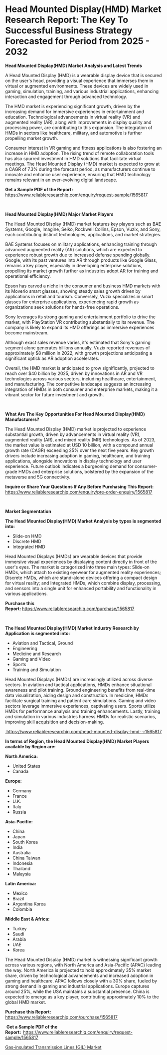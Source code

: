 <p><h1>Head Mounted Display(HMD) Market Research Report: The Key To Successful Business Strategy Forecasted for Period from 2025 - 2032</h1></p><p><strong>Head Mounted Display(HMD) Market Analysis and Latest Trends</strong></p>
<p><p>A Head Mounted Display (HMD) is a wearable display device that is secured on the user's head, providing a visual experience that immerses them in virtual or augmented environments. These devices are widely used in gaming, simulation, training, and various industrial applications, enhancing interaction and engagement through advanced technology.</p><p>The HMD market is experiencing significant growth, driven by the increasing demand for immersive experiences in entertainment and education. Technological advancements in virtual reality (VR) and augmented reality (AR), along with improvements in display quality and processing power, are contributing to this expansion. The integration of HMDs in sectors like healthcare, military, and automotive is further propelling market growth. </p><p>Consumer interest in VR gaming and fitness applications is also fostering an increase in HMD adoption. The rising trend of remote collaboration tools has also spurred investment in HMD solutions that facilitate virtual meetings. The Head Mounted Display (HMD) market is expected to grow at a CAGR of 7.3% during the forecast period, as manufacturers continue to innovate and enhance user experience, ensuring that HMD technology remains relevant in an ever-evolving digital landscape.</p></p>
<p><strong>Get a Sample PDF of the Report:&nbsp;</strong> <a href="https://www.reliableresearchiq.com/enquiry/request-sample/1565817?utm_campaign=1720&utm_medium=2&utm_source=Github&utm_content=ia&utm_term=06042025&utm_id=head-mounted-displayhmd">https://www.reliableresearchiq.com/enquiry/request-sample/1565817</a></p>
<p>&nbsp;</p>
<p><strong>Head Mounted Display(HMD) Major Market Players</strong></p>
<p><p>The Head Mounted Display (HMD) market features key players such as BAE Systems, Google, Imagine, Seiko, Rockwell Collins, Epson, Vuzix, and Sony, each contributing distinct technologies, applications, and market strategies.</p><p>BAE Systems focuses on military applications, enhancing training through advanced augmented reality (AR) solutions, which are expected to experience robust growth due to increased defense spending globally. Google, with its past ventures into AR through products like Google Glass, remains a key player, especially in developing enterprise solutions, propelling its market growth further as industries adopt AR for training and operational efficiency.</p><p>Epson has carved a niche in the consumer and business HMD markets with its Moverio smart glasses, showing steady sales growth driven by applications in retail and tourism. Conversely, Vuzix specializes in smart glasses for enterprise applications, experiencing rapid growth as organizations seek solutions for hands-free operations.</p><p>Sony leverages its strong gaming and entertainment portfolio to drive the market, with PlayStation VR contributing substantially to its revenue. The company is likely to expand its HMD offerings as immersive experiences become mainstream.</p><p>Although exact sales revenue varies, it's estimated that Sony's gaming segment alone generates billions annually. Vuzix reported revenues of approximately $8 million in 2022, with growth projections anticipating a significant uptick as AR adoption accelerates.</p><p>Overall, the HMD market is anticipated to grow significantly, projected to reach over $40 billion by 2025, driven by innovations in AR and VR technologies across various sectors, including healthcare, entertainment, and manufacturing. The competitive landscape suggests an increasing integration of HMDs in both consumer and enterprise markets, making it a vibrant sector for future investment and growth.</p></p>
<p>&nbsp;</p>
<p><strong>What Are The Key Opportunities For Head Mounted Display(HMD) Manufacturers?</strong></p>
<p><p>The Head Mounted Display (HMD) market is projected to experience substantial growth, driven by advancements in virtual reality (VR), augmented reality (AR), and mixed reality (MR) technologies. As of 2023, the market value is estimated at USD 10 billion, with a compound annual growth rate (CAGR) exceeding 25% over the next five years. Key growth drivers include increasing adoption in gaming, healthcare, and training applications, alongside innovations in display technology and user experience. Future outlook indicates a burgeoning demand for consumer-grade HMDs and enterprise solutions, bolstered by the expansion of the metaverse and 5G connectivity.</p></p>
<p><strong>Inquire or Share Your Questions If Any Before Purchasing This Report:</strong> <a href="https://www.reliableresearchiq.com/enquiry/pre-order-enquiry/1565817?utm_campaign=1720&utm_medium=2&utm_source=Github&utm_content=ia&utm_term=06042025&utm_id=head-mounted-displayhmd">https://www.reliableresearchiq.com/enquiry/pre-order-enquiry/1565817</a></p>
<p>&nbsp;</p>
<p><strong>Market Segmentation</strong></p>
<p><strong>The Head Mounted Display(HMD) Market Analysis by types is segmented into:</strong></p>
<p><ul><li>Slide-on HMD</li><li>Discrete HMD</li><li>Integrated HMD</li></ul></p>
<p><p>Head Mounted Displays (HMDs) are wearable devices that provide immersive visual experiences by displaying content directly in front of the user's eyes. The market is categorized into three main types: Slide-on HMDs, which attach to existing eyewear for augmented reality experiences; Discrete HMDs, which are stand-alone devices offering a compact design for virtual reality; and Integrated HMDs, which combine display, processing, and sensors into a single unit for enhanced portability and functionality in various applications.</p></p>
<p><strong>Purchase this Report:&nbsp;</strong><a href="https://www.reliableresearchiq.com/purchase/1565817?utm_campaign=1720&utm_medium=2&utm_source=Github&utm_content=ia&utm_term=06042025&utm_id=head-mounted-displayhmd">https://www.reliableresearchiq.com/purchase/1565817</a></p>
<p>&nbsp;</p>
<p><strong>The Head Mounted Display(HMD) Market Industry Research by Application is segmented into:</strong></p>
<p><ul><li>Aviation and Tactical, Ground</li><li>Engineering</li><li>Medicine and Research</li><li>Gaming and Video</li><li>Sports</li><li>Training and Simulation</li></ul></p>
<p><p>Head Mounted Displays (HMDs) are increasingly utilized across diverse sectors. In aviation and tactical applications, HMDs enhance situational awareness and pilot training. Ground engineering benefits from real-time data visualization, aiding design and construction. In medicine, HMDs facilitate surgical training and patient care simulations. Gaming and video sectors leverage immersive experiences, captivating users. Sports utilize HMDs for performance analysis and training enhancements. Lastly, training and simulation in various industries harness HMDs for realistic scenarios, improving skill acquisition and decision-making.</p></p>
<p><a href="https://www.reliableresearchiq.com/head-mounted-display-hmd--r1565817?utm_campaign=1720&utm_medium=2&utm_source=Github&utm_content=ia&utm_term=06042025&utm_id=head-mounted-displayhmd">&nbsp;https://www.reliableresearchiq.com/head-mounted-display-hmd--r1565817</a></p>
<p><strong>In terms of Region, the Head Mounted Display(HMD) Market Players available by Region are:</strong></p>
<p>
    <p> <strong> North America: </strong>
        <ul>
            <li>United States</li>
            <li>Canada</li>
        </ul>
        </p> 
    <p> <strong> Europe: </strong>
        <ul>
            <li>Germany</li>
            <li>France</li>
            <li>U.K.</li>
            <li>Italy</li>
            <li>Russia</li>
        </ul>
        </p> 
    <p> <strong> Asia-Pacific: </strong>
        <ul>
            <li>China</li>
            <li>Japan</li>
            <li>South Korea</li>
            <li>India</li>
            <li>Australia</li>
            <li>China Taiwan</li>
            <li>Indonesia</li>
            <li>Thailand</li>
            <li>Malaysia</li>
        </ul>
        </p> 
    <p> <strong> Latin America: </strong>
        <ul>
            <li>Mexico</li>
            <li>Brazil</li>
            <li>Argentina Korea</li>
            <li>Colombia</li>
        </ul>
        </p> 
    <p> <strong> Middle East & Africa: </strong>
        <ul>
            <li>Turkey</li>
            <li>Saudi</li>
            <li>Arabia</li>
            <li>UAE</li>
            <li>Korea</li>
        </ul>
    </p>
    </p>
<p><p>The Head Mounted Display (HMD) market is witnessing significant growth across various regions, with North America and Asia-Pacific (APAC) leading the way. North America is projected to hold approximately 35% market share, driven by technological advancements and increased adoption in gaming and healthcare. APAC follows closely with a 30% share, fueled by strong demand in gaming and industrial applications. Europe captures around 25%, while the USA maintains a substantial presence. China is expected to emerge as a key player, contributing approximately 10% to the global HMD market.</p></p>
<p><strong>Purchase this Report: </strong><a href="https://www.reliableresearchiq.com/purchase/1565817?utm_campaign=1720&utm_medium=2&utm_source=Github&utm_content=ia&utm_term=06042025&utm_id=head-mounted-displayhmd">https://www.reliableresearchiq.com/purchase/1565817</a></p>
<p>&nbsp;<strong>Get a Sample PDF of the Report:&nbsp;&nbsp;</strong><a href="https://www.reliableresearchiq.com/enquiry/request-sample/1565817?utm_campaign=1720&utm_medium=2&utm_source=Github&utm_content=ia&utm_term=06042025&utm_id=head-mounted-displayhmd">https://www.reliableresearchiq.com/enquiry/request-sample/1565817</a></p>
<p><strong></strong></p>
<p><p><a href="https://github.com/mookiesville/Market-Research-Report-List-1/blob/main/gas-insulated-transmission-lines-gil-market.md?utm_campaign=1720&utm_medium=2&utm_source=Github&utm_content=ia&utm_term=06042025&utm_id=head-mounted-displayhmd">Gas-insulated Transmission Lines (GIL) Market</a></p></p>